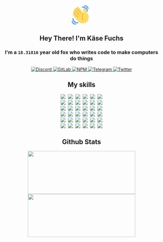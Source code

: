 <div><p align=center><img src=./resources/images/wave.gif width=64px height=64px></p><h2 align=center>Hey There! I'm Käse Fuchs</h2><h3 align=center>I'm a <code>18.31816</code> year old fox who writes code to make computers do things</h3><p align=center><a href=https://discord.com/users/507526681125322772><img alt=Discord src="https://img.shields.io/badge/Discord-5865F2?logo=discord&logoColor=white&style=flat-square#47dca50df84455d60d3a879583624bde"> </a><a href=https://gitlab.com/kasefuchs><img alt=GitLab src="https://img.shields.io/badge/GitLab-330F63?logo=gitlab&logoColor=white&style=flat-square#47dca50df84455d60d3a879583624bde"> </a><a href=https://npmjs.com/~kasefuchs><img alt=NPM src="https://img.shields.io/badge/NPM-CB3837?logo=npm&logoColor=white&style=flat-square#47dca50df84455d60d3a879583624bde"> </a><a href=https://t.me/kasefuchs><img alt=Telegram src="https://img.shields.io/badge/Telegram-2CA5E0?logo=telegram&logoColor=white&style=flat-square#47dca50df84455d60d3a879583624bde"> </a><a href=https://twitter.com/kasefuchs><img alt=Twitter src="https://img.shields.io/badge/Twitter-1DA1F2?logo=twitter&logoColor=white&style=flat-square#47dca50df84455d60d3a879583624bde"></a></p><h2 align=center>My skills</h2><p align=center><a href=https://aws.amazon.com/ ><picture><source srcset="https://skillicons.dev/icons?i=aws&theme=dark#47dca50df84455d60d3a879583624bde" media="(prefers-color-scheme: dark)"><source srcset="https://skillicons.dev/icons?i=aws&theme=light#47dca50df84455d60d3a879583624bde" media="(prefers-color-scheme: light), (prefers-color-scheme: no-preference)"><img src="https://skillicons.dev/icons?i=aws&theme=light#47dca50df84455d60d3a879583624bde"></picture></a>&nbsp;&nbsp;<a href=https://en.wikipedia.org/wiki/Bash_(Unix_shell)><picture><source srcset="https://skillicons.dev/icons?i=bash&theme=dark#47dca50df84455d60d3a879583624bde" media="(prefers-color-scheme: dark)"><source srcset="https://skillicons.dev/icons?i=bash&theme=light#47dca50df84455d60d3a879583624bde" media="(prefers-color-scheme: light), (prefers-color-scheme: no-preference)"><img src="https://skillicons.dev/icons?i=bash&theme=light#47dca50df84455d60d3a879583624bde"></picture></a>&nbsp;&nbsp;<a href=https://discord.com/developers/docs><picture><source srcset="https://skillicons.dev/icons?i=bots&theme=dark#47dca50df84455d60d3a879583624bde" media="(prefers-color-scheme: dark)"><source srcset="https://skillicons.dev/icons?i=bots&theme=light#47dca50df84455d60d3a879583624bde" media="(prefers-color-scheme: light), (prefers-color-scheme: no-preference)"><img src="https://skillicons.dev/icons?i=bots&theme=light#47dca50df84455d60d3a879583624bde"></picture></a>&nbsp;&nbsp;<a href=https://www.cloudflare.com/ ><picture><source srcset="https://skillicons.dev/icons?i=cloudflare&theme=dark#47dca50df84455d60d3a879583624bde" media="(prefers-color-scheme: dark)"><source srcset="https://skillicons.dev/icons?i=cloudflare&theme=light#47dca50df84455d60d3a879583624bde" media="(prefers-color-scheme: light), (prefers-color-scheme: no-preference)"><img src="https://skillicons.dev/icons?i=cloudflare&theme=light#47dca50df84455d60d3a879583624bde"></picture></a>&nbsp;&nbsp;<a href=https://en.wikipedia.org/wiki/CSS><picture><source srcset="https://skillicons.dev/icons?i=css&theme=dark#47dca50df84455d60d3a879583624bde" media="(prefers-color-scheme: dark)"><source srcset="https://skillicons.dev/icons?i=css&theme=light#47dca50df84455d60d3a879583624bde" media="(prefers-color-scheme: light), (prefers-color-scheme: no-preference)"><img src="https://skillicons.dev/icons?i=css&theme=light#47dca50df84455d60d3a879583624bde"></picture></a>&nbsp;&nbsp;<a href=https://www.docker.com/ ><picture><source srcset="https://skillicons.dev/icons?i=docker&theme=dark#47dca50df84455d60d3a879583624bde" media="(prefers-color-scheme: dark)"><source srcset="https://skillicons.dev/icons?i=docker&theme=light#47dca50df84455d60d3a879583624bde" media="(prefers-color-scheme: light), (prefers-color-scheme: no-preference)"><img src="https://skillicons.dev/icons?i=docker&theme=light#47dca50df84455d60d3a879583624bde"></picture></a><br><a href=https://www.electronjs.org/ ><picture><source srcset="https://skillicons.dev/icons?i=electron&theme=dark#47dca50df84455d60d3a879583624bde" media="(prefers-color-scheme: dark)"><source srcset="https://skillicons.dev/icons?i=electron&theme=light#47dca50df84455d60d3a879583624bde" media="(prefers-color-scheme: light), (prefers-color-scheme: no-preference)"><img src="https://skillicons.dev/icons?i=electron&theme=light#47dca50df84455d60d3a879583624bde"></picture></a>&nbsp;&nbsp;<a href=https://expressjs.com/ ><picture><source srcset="https://skillicons.dev/icons?i=express&theme=dark#47dca50df84455d60d3a879583624bde" media="(prefers-color-scheme: dark)"><source srcset="https://skillicons.dev/icons?i=express&theme=light#47dca50df84455d60d3a879583624bde" media="(prefers-color-scheme: light), (prefers-color-scheme: no-preference)"><img src="https://skillicons.dev/icons?i=express&theme=light#47dca50df84455d60d3a879583624bde"></picture></a>&nbsp;&nbsp;<a href=https://www.figma.com/ ><picture><source srcset="https://skillicons.dev/icons?i=figma&theme=dark#47dca50df84455d60d3a879583624bde" media="(prefers-color-scheme: dark)"><source srcset="https://skillicons.dev/icons?i=figma&theme=light#47dca50df84455d60d3a879583624bde" media="(prefers-color-scheme: light), (prefers-color-scheme: no-preference)"><img src="https://skillicons.dev/icons?i=figma&theme=light#47dca50df84455d60d3a879583624bde"></picture></a>&nbsp;&nbsp;<a href=https://firebase.google.com/ ><picture><source srcset="https://skillicons.dev/icons?i=firebase&theme=dark#47dca50df84455d60d3a879583624bde" media="(prefers-color-scheme: dark)"><source srcset="https://skillicons.dev/icons?i=firebase&theme=light#47dca50df84455d60d3a879583624bde" media="(prefers-color-scheme: light), (prefers-color-scheme: no-preference)"><img src="https://skillicons.dev/icons?i=firebase&theme=light#47dca50df84455d60d3a879583624bde"></picture></a>&nbsp;&nbsp;<a href=https://flask.palletsprojects.com/ ><picture><source srcset="https://skillicons.dev/icons?i=flask&theme=dark#47dca50df84455d60d3a879583624bde" media="(prefers-color-scheme: dark)"><source srcset="https://skillicons.dev/icons?i=flask&theme=light#47dca50df84455d60d3a879583624bde" media="(prefers-color-scheme: light), (prefers-color-scheme: no-preference)"><img src="https://skillicons.dev/icons?i=flask&theme=light#47dca50df84455d60d3a879583624bde"></picture></a>&nbsp;&nbsp;<a href=https://cloud.google.com/ ><picture><source srcset="https://skillicons.dev/icons?i=gcp&theme=dark#47dca50df84455d60d3a879583624bde" media="(prefers-color-scheme: dark)"><source srcset="https://skillicons.dev/icons?i=gcp&theme=light#47dca50df84455d60d3a879583624bde" media="(prefers-color-scheme: light), (prefers-color-scheme: no-preference)"><img src="https://skillicons.dev/icons?i=gcp&theme=light#47dca50df84455d60d3a879583624bde"></picture></a><br><a href=https://git-scm.com/ ><picture><source srcset="https://skillicons.dev/icons?i=git&theme=dark#47dca50df84455d60d3a879583624bde" media="(prefers-color-scheme: dark)"><source srcset="https://skillicons.dev/icons?i=git&theme=light#47dca50df84455d60d3a879583624bde" media="(prefers-color-scheme: light), (prefers-color-scheme: no-preference)"><img src="https://skillicons.dev/icons?i=git&theme=light#47dca50df84455d60d3a879583624bde"></picture></a>&nbsp;&nbsp;<a href=https://github.com/ ><picture><source srcset="https://skillicons.dev/icons?i=github&theme=dark#47dca50df84455d60d3a879583624bde" media="(prefers-color-scheme: dark)"><source srcset="https://skillicons.dev/icons?i=github&theme=light#47dca50df84455d60d3a879583624bde" media="(prefers-color-scheme: light), (prefers-color-scheme: no-preference)"><img src="https://skillicons.dev/icons?i=github&theme=light#47dca50df84455d60d3a879583624bde"></picture></a>&nbsp;&nbsp;<a href=https://gitlab.com/ ><picture><source srcset="https://skillicons.dev/icons?i=gitlab&theme=dark#47dca50df84455d60d3a879583624bde" media="(prefers-color-scheme: dark)"><source srcset="https://skillicons.dev/icons?i=gitlab&theme=light#47dca50df84455d60d3a879583624bde" media="(prefers-color-scheme: light), (prefers-color-scheme: no-preference)"><img src="https://skillicons.dev/icons?i=gitlab&theme=light#47dca50df84455d60d3a879583624bde"></picture></a>&nbsp;&nbsp;<a href=https://www.heroku.com/ ><picture><source srcset="https://skillicons.dev/icons?i=heroku&theme=dark#47dca50df84455d60d3a879583624bde" media="(prefers-color-scheme: dark)"><source srcset="https://skillicons.dev/icons?i=heroku&theme=light#47dca50df84455d60d3a879583624bde" media="(prefers-color-scheme: light), (prefers-color-scheme: no-preference)"><img src="https://skillicons.dev/icons?i=heroku&theme=light#47dca50df84455d60d3a879583624bde"></picture></a>&nbsp;&nbsp;<a href=https://en.wikipedia.org/wiki/HTML><picture><source srcset="https://skillicons.dev/icons?i=html&theme=dark#47dca50df84455d60d3a879583624bde" media="(prefers-color-scheme: dark)"><source srcset="https://skillicons.dev/icons?i=html&theme=light#47dca50df84455d60d3a879583624bde" media="(prefers-color-scheme: light), (prefers-color-scheme: no-preference)"><img src="https://skillicons.dev/icons?i=html&theme=light#47dca50df84455d60d3a879583624bde"></picture></a>&nbsp;&nbsp;<a href=https://en.wikipedia.org/wiki/JavaScript><picture><source srcset="https://skillicons.dev/icons?i=js&theme=dark#47dca50df84455d60d3a879583624bde" media="(prefers-color-scheme: dark)"><source srcset="https://skillicons.dev/icons?i=js&theme=light#47dca50df84455d60d3a879583624bde" media="(prefers-color-scheme: light), (prefers-color-scheme: no-preference)"><img src="https://skillicons.dev/icons?i=js&theme=light#47dca50df84455d60d3a879583624bde"></picture></a><br><a href=https://en.wikipedia.org/wiki/Linux><picture><source srcset="https://skillicons.dev/icons?i=linux&theme=dark#47dca50df84455d60d3a879583624bde" media="(prefers-color-scheme: dark)"><source srcset="https://skillicons.dev/icons?i=linux&theme=light#47dca50df84455d60d3a879583624bde" media="(prefers-color-scheme: light), (prefers-color-scheme: no-preference)"><img src="https://skillicons.dev/icons?i=linux&theme=light#47dca50df84455d60d3a879583624bde"></picture></a>&nbsp;&nbsp;<a href=https://mui.com/ ><picture><source srcset="https://skillicons.dev/icons?i=materialui&theme=dark#47dca50df84455d60d3a879583624bde" media="(prefers-color-scheme: dark)"><source srcset="https://skillicons.dev/icons?i=materialui&theme=light#47dca50df84455d60d3a879583624bde" media="(prefers-color-scheme: light), (prefers-color-scheme: no-preference)"><img src="https://skillicons.dev/icons?i=materialui&theme=light#47dca50df84455d60d3a879583624bde"></picture></a>&nbsp;&nbsp;<a href=https://en.wikipedia.org/wiki/Markdown><picture><source srcset="https://skillicons.dev/icons?i=md&theme=dark#47dca50df84455d60d3a879583624bde" media="(prefers-color-scheme: dark)"><source srcset="https://skillicons.dev/icons?i=md&theme=light#47dca50df84455d60d3a879583624bde" media="(prefers-color-scheme: light), (prefers-color-scheme: no-preference)"><img src="https://skillicons.dev/icons?i=md&theme=light#47dca50df84455d60d3a879583624bde"></picture></a>&nbsp;&nbsp;<a href=https://www.mongodb.com/ ><picture><source srcset="https://skillicons.dev/icons?i=mongodb&theme=dark#47dca50df84455d60d3a879583624bde" media="(prefers-color-scheme: dark)"><source srcset="https://skillicons.dev/icons?i=mongodb&theme=light#47dca50df84455d60d3a879583624bde" media="(prefers-color-scheme: light), (prefers-color-scheme: no-preference)"><img src="https://skillicons.dev/icons?i=mongodb&theme=light#47dca50df84455d60d3a879583624bde"></picture></a>&nbsp;&nbsp;<a href=https://www.mysql.com/ ><picture><source srcset="https://skillicons.dev/icons?i=mysql&theme=dark#47dca50df84455d60d3a879583624bde" media="(prefers-color-scheme: dark)"><source srcset="https://skillicons.dev/icons?i=mysql&theme=light#47dca50df84455d60d3a879583624bde" media="(prefers-color-scheme: light), (prefers-color-scheme: no-preference)"><img src="https://skillicons.dev/icons?i=mysql&theme=light#47dca50df84455d60d3a879583624bde"></picture></a>&nbsp;&nbsp;<a href=https://nextjs.org/ ><picture><source srcset="https://skillicons.dev/icons?i=nextjs&theme=dark#47dca50df84455d60d3a879583624bde" media="(prefers-color-scheme: dark)"><source srcset="https://skillicons.dev/icons?i=nextjs&theme=light#47dca50df84455d60d3a879583624bde" media="(prefers-color-scheme: light), (prefers-color-scheme: no-preference)"><img src="https://skillicons.dev/icons?i=nextjs&theme=light#47dca50df84455d60d3a879583624bde"></picture></a><br><a href=https://nodejs.org/en/ ><picture><source srcset="https://skillicons.dev/icons?i=nodejs&theme=dark#47dca50df84455d60d3a879583624bde" media="(prefers-color-scheme: dark)"><source srcset="https://skillicons.dev/icons?i=nodejs&theme=light#47dca50df84455d60d3a879583624bde" media="(prefers-color-scheme: light), (prefers-color-scheme: no-preference)"><img src="https://skillicons.dev/icons?i=nodejs&theme=light#47dca50df84455d60d3a879583624bde"></picture></a>&nbsp;&nbsp;<a href=https://www.postgresql.org/ ><picture><source srcset="https://skillicons.dev/icons?i=postgres&theme=dark#47dca50df84455d60d3a879583624bde" media="(prefers-color-scheme: dark)"><source srcset="https://skillicons.dev/icons?i=postgres&theme=light#47dca50df84455d60d3a879583624bde" media="(prefers-color-scheme: light), (prefers-color-scheme: no-preference)"><img src="https://skillicons.dev/icons?i=postgres&theme=light#47dca50df84455d60d3a879583624bde"></picture></a>&nbsp;&nbsp;<a href=https://learn.microsoft.com/en-us/powershell/ ><picture><source srcset="https://skillicons.dev/icons?i=powershell&theme=dark#47dca50df84455d60d3a879583624bde" media="(prefers-color-scheme: dark)"><source srcset="https://skillicons.dev/icons?i=powershell&theme=light#47dca50df84455d60d3a879583624bde" media="(prefers-color-scheme: light), (prefers-color-scheme: no-preference)"><img src="https://skillicons.dev/icons?i=powershell&theme=light#47dca50df84455d60d3a879583624bde"></picture></a>&nbsp;&nbsp;<a href=https://www.python.org/ ><picture><source srcset="https://skillicons.dev/icons?i=py&theme=dark#47dca50df84455d60d3a879583624bde" media="(prefers-color-scheme: dark)"><source srcset="https://skillicons.dev/icons?i=py&theme=light#47dca50df84455d60d3a879583624bde" media="(prefers-color-scheme: light), (prefers-color-scheme: no-preference)"><img src="https://skillicons.dev/icons?i=py&theme=light#47dca50df84455d60d3a879583624bde"></picture></a>&nbsp;&nbsp;<a href=https://www.raspberrypi.org/ ><picture><source srcset="https://skillicons.dev/icons?i=raspberrypi&theme=dark#47dca50df84455d60d3a879583624bde" media="(prefers-color-scheme: dark)"><source srcset="https://skillicons.dev/icons?i=raspberrypi&theme=light#47dca50df84455d60d3a879583624bde" media="(prefers-color-scheme: light), (prefers-color-scheme: no-preference)"><img src="https://skillicons.dev/icons?i=raspberrypi&theme=light#47dca50df84455d60d3a879583624bde"></picture></a>&nbsp;&nbsp;<a href=https://reactjs.org/ ><picture><source srcset="https://skillicons.dev/icons?i=react&theme=dark#47dca50df84455d60d3a879583624bde" media="(prefers-color-scheme: dark)"><source srcset="https://skillicons.dev/icons?i=react&theme=light#47dca50df84455d60d3a879583624bde" media="(prefers-color-scheme: light), (prefers-color-scheme: no-preference)"><img src="https://skillicons.dev/icons?i=react&theme=light#47dca50df84455d60d3a879583624bde"></picture></a><br><a href=https://redux.js.org/ ><picture><source srcset="https://skillicons.dev/icons?i=redux&theme=dark#47dca50df84455d60d3a879583624bde" media="(prefers-color-scheme: dark)"><source srcset="https://skillicons.dev/icons?i=redux&theme=light#47dca50df84455d60d3a879583624bde" media="(prefers-color-scheme: light), (prefers-color-scheme: no-preference)"><img src="https://skillicons.dev/icons?i=redux&theme=light#47dca50df84455d60d3a879583624bde"></picture></a>&nbsp;&nbsp;<a href=https://en.wikipedia.org/wiki/Regular_expression><picture><source srcset="https://skillicons.dev/icons?i=regex&theme=dark#47dca50df84455d60d3a879583624bde" media="(prefers-color-scheme: dark)"><source srcset="https://skillicons.dev/icons?i=regex&theme=light#47dca50df84455d60d3a879583624bde" media="(prefers-color-scheme: light), (prefers-color-scheme: no-preference)"><img src="https://skillicons.dev/icons?i=regex&theme=light#47dca50df84455d60d3a879583624bde"></picture></a>&nbsp;&nbsp;<a href=https://en.wikipedia.org/wiki/Sass_(stylesheet_language)><picture><source srcset="https://skillicons.dev/icons?i=sass&theme=dark#47dca50df84455d60d3a879583624bde" media="(prefers-color-scheme: dark)"><source srcset="https://skillicons.dev/icons?i=sass&theme=light#47dca50df84455d60d3a879583624bde" media="(prefers-color-scheme: light), (prefers-color-scheme: no-preference)"><img src="https://skillicons.dev/icons?i=sass&theme=light#47dca50df84455d60d3a879583624bde"></picture></a>&nbsp;&nbsp;<a href=https://www.typescriptlang.org/ ><picture><source srcset="https://skillicons.dev/icons?i=ts&theme=dark#47dca50df84455d60d3a879583624bde" media="(prefers-color-scheme: dark)"><source srcset="https://skillicons.dev/icons?i=ts&theme=light#47dca50df84455d60d3a879583624bde" media="(prefers-color-scheme: light), (prefers-color-scheme: no-preference)"><img src="https://skillicons.dev/icons?i=ts&theme=light#47dca50df84455d60d3a879583624bde"></picture></a>&nbsp;&nbsp;<a href=https://unity.com/ ><picture><source srcset="https://skillicons.dev/icons?i=unity&theme=dark#47dca50df84455d60d3a879583624bde" media="(prefers-color-scheme: dark)"><source srcset="https://skillicons.dev/icons?i=unity&theme=light#47dca50df84455d60d3a879583624bde" media="(prefers-color-scheme: light), (prefers-color-scheme: no-preference)"><img src="https://skillicons.dev/icons?i=unity&theme=light#47dca50df84455d60d3a879583624bde"></picture></a>&nbsp;&nbsp;<a href=https://workers.cloudflare.com/ ><picture><source srcset="https://skillicons.dev/icons?i=workers&theme=dark#47dca50df84455d60d3a879583624bde" media="(prefers-color-scheme: dark)"><source srcset="https://skillicons.dev/icons?i=workers&theme=light#47dca50df84455d60d3a879583624bde" media="(prefers-color-scheme: light), (prefers-color-scheme: no-preference)"><img src="https://skillicons.dev/icons?i=workers&theme=light#47dca50df84455d60d3a879583624bde"></picture></a><br></p><h2 align=center>Github Stats</h2><p align=center><picture><source srcset="https://github-readme-stats-kasefuchs.vercel.app/api/?count_private=true&hide_border=true&hide_rank=true&line_height=20&hide_title=true&username=Kasefuchs&theme=dark#47dca50df84455d60d3a879583624bde" media="(prefers-color-scheme: dark)"><source srcset="https://github-readme-stats-kasefuchs.vercel.app/api/?count_private=true&hide_border=true&hide_rank=true&line_height=20&hide_title=true&username=Kasefuchs&theme=light#47dca50df84455d60d3a879583624bde" media="(prefers-color-scheme: light), (prefers-color-scheme: no-preference)"><img align=middle width=350 height=140 src="https://github-readme-stats-kasefuchs.vercel.app/api/?count_private=true&hide_border=true&hide_rank=true&line_height=20&hide_title=true&username=Kasefuchs&theme=light#47dca50df84455d60d3a879583624bde"></picture><picture><source srcset="https://github-readme-stats-kasefuchs.vercel.app/api/top-langs/?count_private=true&hide_border=true&layout=compact&username=Kasefuchs&theme=dark#47dca50df84455d60d3a879583624bde" media="(prefers-color-scheme: dark)"><source srcset="https://github-readme-stats-kasefuchs.vercel.app/api/top-langs/?count_private=true&hide_border=true&layout=compact&username=Kasefuchs&theme=light#47dca50df84455d60d3a879583624bde" media="(prefers-color-scheme: light), (prefers-color-scheme: no-preference)"><img align=middle width=350 height=140 src="https://github-readme-stats-kasefuchs.vercel.app/api/top-langs/?count_private=true&hide_border=true&layout=compact&username=Kasefuchs&theme=light#47dca50df84455d60d3a879583624bde"></picture></p><img src="https://hit.yhype.me/github/profile?user_id=64592097#47dca50df84455d60d3a879583624bde" alt=""></div>